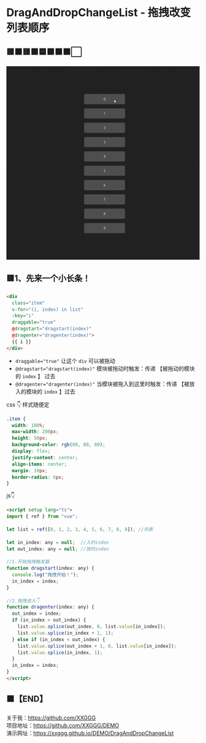 # DragAndDropChangeList - 拖拽改变列表顺序

## 🟥🟧🟨🟩🟦🟪🟫⬛⬜

![0.gif](./MarkDown/0.gif)

## 🟥1、先来一个小长条！

```html
<div
  class="item"
  v-for="(i, index) in list"
  :key="i"
  draggable="true"
  @dragstart="dragstart(index)"
  @dragenter="dragenter(index)">
  {{ i }}
</div>
```
- `draggable="true"` 让这个 `div` 可以被拖动
- `@dragstart="dragstart(index)"` 模块被拖动时触发：传递 【被拖动的模块的 `index` 】 过去
- `@dragenter="dragenter(index)"` 当模块被拖入到这里时触发：传递 【被放入的模块的 `index` 】过去

css 👇 样式随便定

```css
.item {
  width: 100%;
  max-width: 200px;
  height: 50px;
  background-color: rgb(80, 80, 80);
  display: flex;
  justify-content: center;
  align-items: center;
  margin: 10px;
  border-radius: 6px;
}
```

js👇

```html
<script setup lang="ts">
import { ref } from "vue";

let list = ref([0, 1, 2, 3, 4, 5, 6, 7, 8, 9]); //列表

let in_index: any = null;  //入的index
let out_index: any = null; //放的index

//1.开始拖拽触发器
function dragstart(index: any) {
  console.log("拖拽开始！");
  in_index = index;
}

//2.拖拽进入👇
function dragenter(index: any) {
  out_index = index;
  if (in_index > out_index) {
    list.value.splice(out_index, 0, list.value[in_index]);
    list.value.splice(in_index + 1, 1);
  } else if (in_index < out_index) {
    list.value.splice(out_index + 1, 0, list.value[in_index]);
    list.value.splice(in_index, 1);
  }
  in_index = index;
}
</script>
```

## 🟪【END】

关于我：https://github.com/XXGGG  
项目地址：https://github.com/XXGGG/DEMO  
演示网址：https://xxggg.github.io/DEMO/DragAndDropChangeList
